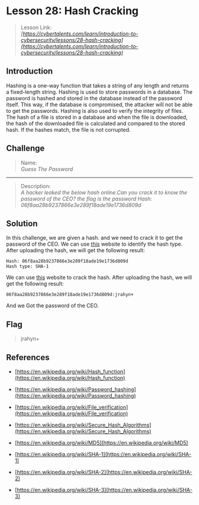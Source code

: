# Lesson 28: Hash Cracking

> Lesson Link:\
> *[https://cybertalents.com/learn/introduction-to-cybersecurity/lessons/28-hash-cracking](https://cybertalents.com/learn/introduction-to-cybersecurity/lessons/28-hash-cracking)*

## Introduction

Hashing is a one-way function that takes a string of any length and returns a fixed-length string. Hashing is used to store passwords in a database. The password is hashed and stored in the database instead of the password itself. This way, if the database is compromised, the attacker will not be able to get the passwords. Hashing is also used to verify the integrity of files. The hash of a file is stored in a database and when the file is downloaded, the hash of the downloaded file is calculated and compared to the stored hash. If the hashes match, the file is not corrupted.

## Challenge

> Name:\
> *Guess The Password*

---

> Description:\
> *A hacker leaked the below hash online.Can you crack it to know the password of the CEO? the flag is the password Hash: 06f8aa28b9237866e3e289f18ade19e1736d809d*

## Solution

In this challenge, we are given a hash. and we need to crack it to get the password of the CEO. We can use [this](https://hashes.com/en/tools/hash_identifier) website to identify the hash type. After uploading the hash, we will get the following result:

```text
Hash: 06f8aa28b9237866e3e289f18ade19e1736d809d
Hash type: SHA-1
```

We can use [this](https://hashes.com/en/decrypt/hash) website to crack the hash. After uploading the hash, we will get the following result:

```text
06f8aa28b9237866e3e289f18ade19e1736d809d:jrahyn+
```

And we Got the password of the CEO.

## Flag

> jrahyn+

## References

- [https://en.wikipedia.org/wiki/Hash_function](https://en.wikipedia.org/wiki/Hash_function)

- [https://en.wikipedia.org/wiki/Password_hashing](https://en.wikipedia.org/wiki/Password_hashing)

- [https://en.wikipedia.org/wiki/File_verification](https://en.wikipedia.org/wiki/File_verification)

- [https://en.wikipedia.org/wiki/Secure_Hash_Algorithms](https://en.wikipedia.org/wiki/Secure_Hash_Algorithms)

- [https://en.wikipedia.org/wiki/MD5](https://en.wikipedia.org/wiki/MD5)

- [https://en.wikipedia.org/wiki/SHA-1](https://en.wikipedia.org/wiki/SHA-1)

- [https://en.wikipedia.org/wiki/SHA-2](https://en.wikipedia.org/wiki/SHA-2)

- [https://en.wikipedia.org/wiki/SHA-3](https://en.wikipedia.org/wiki/SHA-3)
